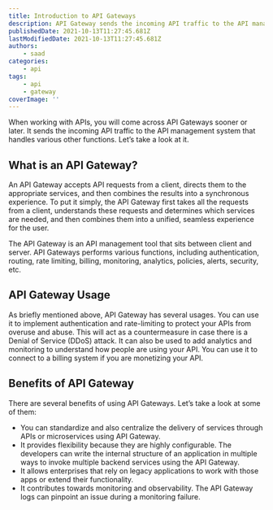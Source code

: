 ```yaml
---
title: Introduction to API Gateways
description: API Gateway sends the incoming API traffic to the API management system that handles various other functions. In this piece, we are going to briefly look at API Gateways and its benefits.
publishedDate: 2021-10-13T11:27:45.681Z
lastModifiedDate: 2021-10-13T11:27:45.681Z
authors:
    - saad
categories:
    - api
tags:
    - api
    - gateway
coverImage: ''
---
```


<Lead>
	When working with APIs, you will come across API Gateways sooner or later.
	It sends the incoming API traffic to the API management system that handles
	various other functions. Let’s take a look at it.
</Lead>

## What is an API Gateway?

An API Gateway accepts API requests from a client, directs them to the appropriate services, and then combines the results into a synchronous experience. To put it simply, the API Gateway first takes all the requests from a client, understands these requests and determines which services are needed, and then combines them into a unified, seamless experience for the user.

The API Gateway is an API management tool that sits between client and server. API Gateways performs various functions, including authentication, routing, rate limiting, billing, monitoring, analytics, policies, alerts, security, etc.

## API Gateway Usage

As briefly mentioned above, API Gateway has several usages. You can use it to implement authentication and rate-limiting to protect your APIs from overuse and abuse. This will act as a countermeasure in case there is a Denial of Service (DDoS) attack. It can also be used to add analytics and monitoring to understand how people are using your API. You can use it to connect to a billing system if you are monetizing your API.

## Benefits of API Gateway

There are several benefits of using API Gateways. Let’s take a look at some of them:

-   You can standardize and also centralize the delivery of services through APIs or microservices using API Gateway.
-   It provides flexibility because they are highly configurable. The developers can write the internal structure of an application in multiple ways to invoke multiple backend services using the API Gateway.
-   It allows enterprises that rely on legacy applications to work with those apps or extend their functionality.
-   It contributes towards monitoring and observability. The API Gateway logs can pinpoint an issue during a monitoring failure.
